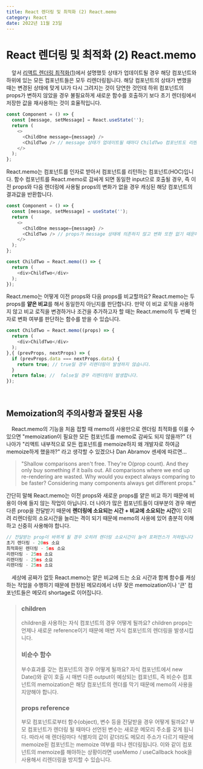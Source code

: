 ```yaml
---
title: React 렌더링 및 최적화 (2) React.memo
category: React
date: 2022년 11월 23일
---
```


# React 렌더링 및 최적화 (2) React.memo

&emsp;앞서 <a href="https://moonkorea00.com/React/React-렌더링-및-최적화-(1)" target=”_blank” rel="noreferrer">리액트 렌더링 최적화(1)</a>에서 설명했듯 <!--  -->상태가 업데이트될 경우 해당 컴포넌트와 하위에 있는 모든 컴포넌트들은 모두 리렌더링됩니다. 해당 컴포넌트의 상태가 변했을 때는 변경된 상태에 맞게 UI가 다시 그려지는 것이 당연한 것인데 하위 컴포넌트의 props가 변하지 않았을 경우 불필요하게 새로운 함수를 호출하기 보다 초기 렌더링에서 저장한 값을 재사용하는 것이 효율적입니다. <!--  -->

```js
const Component = () => {
  const [message, setMessage] = React.useState('');
  return (
    <>
      <ChildOne message={message} />
      <ChildTwo /> // message 상태가 업데이트될 때마다 ChildTwo 컴포넌트도 리렌더링 됩니다.
    </>
  );
};
```

React.memo는 컴포넌트를 인자로 받아서 컴포넌트를 리턴하는 컴포넌트(HOC)입니다. 함수 컴포넌트를 React.memo로 감싸게 되면 동일한 input으로 호출될 경우, 즉 이전 props와 다음 렌더링에 사용될 props의 변화가 없을 경우 캐싱된 해당 컴포넌트의 결과값을 반환합니다.

```js
const Component = () => {
  const [message, setMessage] = useState('');
  return (
    <>
      <ChildOne message={message} />
      <ChildTwo /> // props가 message 상태에 의존하지 않고 변화 또한 없기 때문에 리렌더링이 발생하지 않습니다.
    </>
  );
};

const ChildTwo = React.memo(() => {
  return (
    <div>ChildTwo</div>
  );
});
```

React.memo는 어떻게 이전 props와 다음 props를 비교할까요? React.memo는 두 props를 <b>얕은 비교</b>를 해서 동일한지 아닌지를 판단합니다. 만약 이 비교 로직을 사용하지 않고 비교 로직을 변경하거나 조건을 추가하고자 할 때는 React.memo의 두 번째 인자로 변화 여부를 판단하는 함수를 받을 수 있습니다.

```js
const ChildTwo = React.memo((props) => {
  return (
    <div>ChildTwo</div>
  );
},{ (prevProps, nextProps) => {
  if (prevProps.data === nextProps.data) {
    return true; // true일 경우 리렌더링이 발생하지 않습니다.
  }
  return false; //  false일 경우 리렌더링이 발생합니다.
});
```

</br>

## Memoization의 주의사항과 잘못된 사용
&emsp;React.memo의 기능을 처음 접할 때 memo의 사용만으로 렌더링 최적화를 이룰 수 있으면 "memoization이 필요한 모든 컴포넌트를 memo로 감싸도 되지 않을까?" 더 나아가 "리액트 내부적으로 모든 컴포넌트를 memoize하지 왜 개발자로 하여금 memoize하게 했을까?" 라고 생각할 수 있겠으나 Dan Abramov 센세에 따르면...

>"Shallow comparisons aren't free. They're O(prop count). And they only buy something if it bails out.
>All comparisons where we end up re-rendering are wasted. Why would you expect always comparing to be faster? Considering many components always get different props."

간단히 말해 React.memo는 이전 props와 새로운 props를 얕은 비교 하기 때문에 비용이 아예 들지 않는 작업이 아닙니다. 더 나아가 많은 컴포넌트들이 대부분의 경우 매번 다른 prop을 전달받기 때문에 <b>렌더링에 소요되는 시간 + 비교에 소요되는 시간</b>이 오히려 리렌더링의 소요시간을 늘리는 격이 되기 때문에 memo의 사용에 있어 충분히 이해하고 신중히 사용해야 합니다.

```js
// 전달받는 prop이 바뀌게 될 경우 오히려 렌더링 소요시간이 늘어 포퍼먼스가 저하됩니다
초기 렌더링 - 20ms 소요
최적화된 렌더링 - 5ms 소요
리렌더링 - 25ms 소요
리렌더링 - 25ms 소요
리렌더링 - 25ms 소요
```

&emsp;세상에 공짜가 없듯 React.memo는 얕은 비교에 드는 소요 시간과 함께 함수를 캐싱하는 작업을 수행하기 때문에 한정된 메모리에서 너무 잦은 memoization이나 '큰' 컴포넌트들은 메모리 shortage로 이어집니다.

>### children
>children을 사용하는 자식 컴포넌트의 경우 어떻게 될까요? children props는 언제나 새로운 reference이기 때문에 매번 자식 컴포넌트의 렌더링을 발생시킵니다.
>
>### 비순수 함수
>부수효과를 갖는 컴포넌트의 경우 어떻게 될까요? 자식 컴포넌트에서 new Date()와 같이 호출 시 매번 다른 output이 예상되는 컴포넌트, 즉 비순수 컴포넌트의 memoization은 해당 컴포넌트의 렌더를 막기 때문에 memo의 사용을 지양해야 합니다.
>
>### props reference
>부모 컴포넌트로부터 함수(object), 변수 등을 전달받을 경우 어떻게 될까요? 부모 컴포넌트가 렌더링 될 때마다 선언된 변수는 새로운 메모리 주소를 갖게 됩니다. 따라서 매 렌더링마다 식별자의 값이 같더라도 메모리 주소가 다르기 때문에 memoize된 컴포넌트는 memoize 여부를 떠나 렌더링됩니다. 이와 같이 컴포넌트의 memoize를 해야하는 상황이라면 useMemo / useCallback hook을 사용해서 리렌더링을 방지할 수 있습니다.
